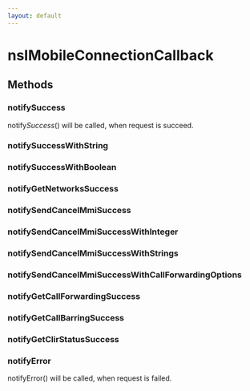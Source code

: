 ```yaml
---
layout: default
---
```


# nsIMobileConnectionCallback #

## Methods ##

### notifySuccess ###

notify*Success*() will be called, when request is succeed.


### notifySuccessWithString ###

### notifySuccessWithBoolean ###

### notifyGetNetworksSuccess ###

### notifySendCancelMmiSuccess ###

### notifySendCancelMmiSuccessWithInteger ###

### notifySendCancelMmiSuccessWithStrings ###

### notifySendCancelMmiSuccessWithCallForwardingOptions ###

### notifyGetCallForwardingSuccess ###

### notifyGetCallBarringSuccess ###

### notifyGetClirStatusSuccess ###

### notifyError ###

notifyError() will be called, when request is failed.

